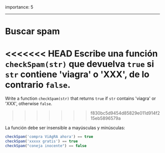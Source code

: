 importance: 5

---

# Buscar spam

<<<<<<< HEAD
Escribe una función `checkSpam(str)` que devuelva `true` si `str` contiene 'viagra' o 'XXX', de lo contrario `false`.
=======
Write a function `checkSpam(str)` that returns `true` if `str` contains 'viagra' or 'XXX', otherwise `false`.
>>>>>>> f830bc5d9454d85829e011d914f215eb5896579a

La función debe ser insensible a mayúsculas y minúsculas:

```js
checkSpam('compra ViAgRA ahora') == true
checkSpam('xxxxx gratis') == true
checkSpam("coneja inocente") == false
```

